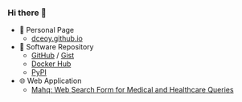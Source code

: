 ### Hi there 👋

- 👾  Personal Page
  - [dceoy.github.io](//dceoy.github.io/)
- 🦄  Software Repository
  - [GitHub](//github.com/dceoy) / [Gist](//gist.github.com/dceoy)
  - [Docker Hub](//hub.docker.com/u/dceoy)
  - [PyPI](//pypi.org/user/dceoy/)
- 🌐  Web Application
  - [Mahq: Web Search Form for Medical and Healthcare Queries](//dceoy.github.io/mahq/)


<!--
**dceoy/dceoy** is a ✨ _special_ ✨ repository because its `README.md` (this file) appears on your GitHub profile.

Here are some ideas to get you started:

- 🔭 I’m currently working on ...
- 🌱 I’m currently learning ...
- 👯 I’m looking to collaborate on ...
- 🤔 I’m looking for help with ...
- 💬 Ask me about ...
- 📫 How to reach me: ...
- 😄 Pronouns: ...
- ⚡ Fun fact: ...
-->
